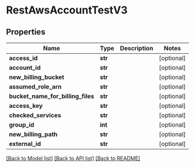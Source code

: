 # RestAwsAccountTestV3

## Properties
Name | Type | Description | Notes
------------ | ------------- | ------------- | -------------
**access_id** | **str** |  | [optional] 
**account_id** | **str** |  | [optional] 
**new_billing_bucket** | **str** |  | [optional] 
**assumed_role_arn** | **str** |  | [optional] 
**bucket_name_for_billing_files** | **str** |  | [optional] 
**access_key** | **str** |  | [optional] 
**checked_services** | **str** |  | [optional] 
**group_id** | **int** |  | [optional] 
**new_billing_path** | **str** |  | [optional] 
**external_id** | **str** |  | [optional] 

[[Back to Model list]](../README.md#documentation-for-models) [[Back to API list]](../README.md#documentation-for-api-endpoints) [[Back to README]](../README.md)

